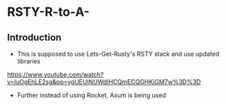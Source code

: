 # RSTY-R-to-A-

## Introduction
- This is supposed to use Lets-Get-Rusty's RSTY stack and use updated libraries

https://www.youtube.com/watch?v=luOgEhLE2sg&pp=ygUEUlNUWdIHCQmECQGHKiGM7w%3D%3D


- Further instead of using Rocket, Axum is being used
